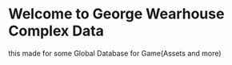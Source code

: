 # Welcome to George Wearhouse Complex Data

this made for some Global Database for Game(Assets and more)
